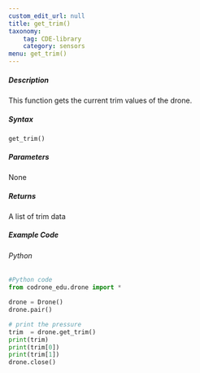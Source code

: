 ```yaml
---
custom_edit_url: null
title: get_trim()
taxonomy:
    tag: CDE-library
    category: sensors
menu: get_trim()
---
```


##### Description

This function gets the current trim values of the drone.

##### Syntax
```get_trim()```

##### Parameters

None

##### Returns

A list of trim data

##### Example Code
###### Python
```python
#Python code
from codrone_edu.drone import *

drone = Drone()
drone.pair()

# print the pressure
trim  = drone.get_trim()
print(trim)
print(trim[0])
print(trim[1])
drone.close()
```